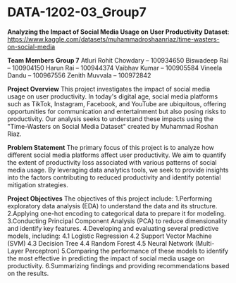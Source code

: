 # DATA-1202-03_Group7

**Analyzing the Impact of Social Media Usage on User Productivity**
**Dataset**: https://www.kaggle.com/datasets/muhammadroshaanriaz/time-wasters-on-social-media

**Team Members**
**Group 7**
Atluri Rohit Chowdary – 100934650
Biswadeep Rai – 100904150
Harun Rai – 100944374
Vaibhav Kumar – 100905584
Vineela Dandu – 100967556
Zenith Muvvala – 100972842

**Project Overview**
This project investigates the impact of social media usage on user productivity. In today's digital age, social media platforms such as TikTok, Instagram, Facebook, and YouTube are ubiquitous, offering opportunities for communication and entertainment but also posing risks to productivity. Our analysis seeks to understand these impacts using the "Time-Wasters on Social Media Dataset" created by Muhammad Roshan Riaz.

**Problem Statement**
The primary focus of this project is to analyze how different social media platforms affect user productivity. We aim to quantify the extent of productivity loss associated with various patterns of social media usage. By leveraging data analytics tools, we seek to provide insights into the factors contributing to reduced productivity and identify potential mitigation strategies.

**Project Objectives**
The objectives of this project include:
1.Performing exploratory data analysis (EDA) to understand the data and its structure.
2.Applying one-hot encoding to categorical data to prepare it for modeling.
3.Conducting Principal Component Analysis (PCA) to reduce dimensionality and identify key features.
4.Developing and evaluating several predictive models, including:
    4.1 Logistic Regression
    4.2 Support Vector Machine (SVM)
    4.3 Decision Tree
    4.4 Random Forest
    4.5 Neural Network (Multi-Layer Perceptron)
5.Comparing the performance of these models to identify the most effective in predicting the impact of social media usage on productivity.
6.Summarizing findings and providing recommendations based on the results.
